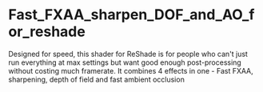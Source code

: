 # Fast_FXAA_sharpen_DOF_and_AO_for_reshade
Designed for speed, this shader for ReShade is for people who can't just run everything at max settings but want good enough post-processing without costing much framerate. It combines 4 effects in one - Fast FXAA, sharpening, depth of field and fast ambient occlusion

